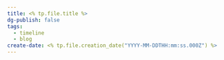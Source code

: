 ```yaml
---
title: <% tp.file.title %>
dg-publish: false
tags:
  - timeline
  - blog
create-date: <% tp.file.creation_date("YYYY-MM-DDTHH:mm:ss.000Z") %>
---
```

